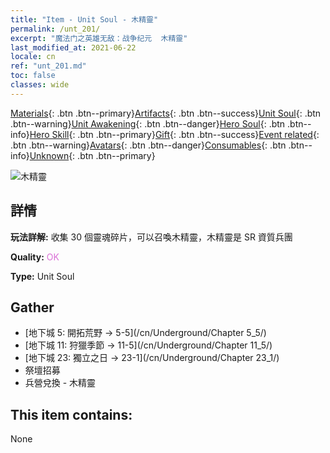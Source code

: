 ```yaml
---
title: "Item - Unit Soul - 木精靈"
permalink: /unt_201/
excerpt: "魔法门之英雄无敌：战争纪元  木精靈"
last_modified_at: 2021-06-22
locale: cn
ref: "unt_201.md"
toc: false
classes: wide
---
```

 [Materials](/ItemsCN/){: .btn .btn--primary}[Artifacts](/ItemsCN/Artifacts/){: .btn .btn--success}[Unit Soul](/ItemsCN/UnitSoul/){: .btn .btn--warning}[Unit Awakening](/ItemsCN/UnitAwakening/){: .btn .btn--danger}[Hero Soul](/ItemsCN/HeroSoul/){: .btn .btn--info}[Hero Skill](/ItemsCN/HeroSkill/){: .btn .btn--primary}[Gift](/ItemsCN/Gift/){: .btn .btn--success}[Event related](/ItemsCN/Events/){: .btn .btn--warning}[Avatars](/ItemsCN/Avatars/){: .btn .btn--danger}[Consumables](/ItemsCN/Consumables/){: .btn .btn--info}[Unknown](/ItemsCN/Unknown/){: .btn .btn--primary}

 ![木精靈](/images/u/ti_mujingling.jpg)

## 詳情
 **玩法詳解:** 收集 30 個靈魂碎片，可以召喚木精靈，木精靈是 SR 資質兵團

 **Quality:** <span style="color: #DA70D6">OK</span>

 **Type:** Unit Soul

## Gather

*    [地下城 5: 開拓荒野 -> 5-5](/cn/Underground/Chapter 5_5/) 
*    [地下城 11: 狩獵季節 -> 11-5](/cn/Underground/Chapter 11_5/) 
*    [地下城 23: 獨立之日 -> 23-1](/cn/Underground/Chapter 23_1/) 
*    祭壇招募 
*    兵營兌換 - 木精靈 

## This item contains:

  None

